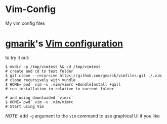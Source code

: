 # Vim-Config
My vim config files


# [gmarik](http://github.com/gmarik)'s [Vim configuration](http://github.com/gmarik/vimfiles)

to try it out:

    $ mkdir -p /tmp/vimtest && cd /tmp/vimtest                               # create and cd to test folder
    $ git clone --recursive https://github.com/gmarik/vimfiles.git ./.vim    # clone recursively with vundle
    $ HOME=`pwd` vim -u .vim/vimrc +BundleInstall +qall                     # run installation in relative to current folder
                                                                            # and using downloaded `vimrc`
    $ HOME=`pwd` vim -u .vim/vimrc                                          # Start using Vim

*NOTE*: add `-g` argument to the `vim` command to use graphical UI if you like
